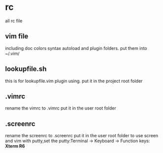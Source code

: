 rc
==
all rc file

vim file
------------------
including doc colors syntax autoload and plugin folders.
put them into ~/.vim/

lookupfile.sh
-------------------
this is for lookupfile.vim plugin using.
put it in the project root folder

.vimrc
-------------------
rename the vimrc to .vimrc 
put it in the user root folder

.screenrc
------------------
rename the screenrc to .screenrc
put it in the user root folder
to use screen and vim with putty,set the putty:Terminal -> Keyboard -> Function
keys: **Xterm R6**


